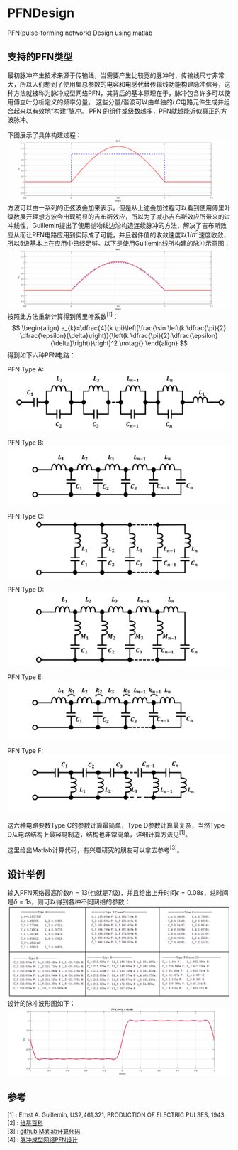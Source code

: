# PFNDesign
PFN(pulse-forming network) Design using matlab

## 支持的PFN类型
最初脉冲产生技术来源于传输线，当需要产生比较宽的脉冲时，传输线尺寸非常大，所以人们想到了使用集总参数的电容和电感代替传输线功能构建脉冲信号，这种方法就被称为脉冲成型网络PFN，其背后的基本原理在于，脉冲包含许多可以使用傅立叶分析定义的频率分量。 这些分量/谐波可以由单独的$LC$电路元件生成并组合起来以有效地“构建”脉冲。 PFN 的组件或级数越多，PFN就越能近似真正的方波脉冲。

下图展示了具体构建过程：
![](./src/PFN_Fig1.gif)
方波可以由一系列的正弦波叠加来表示。但是从上述叠加过程可以看到使用傅里叶级数展开理想方波会出现明显的吉布斯效应，所以为了减小吉布斯效应所带来的过冲线性，Guillemin提出了使用抛物线边沿构造连续脉冲的方法，解决了吉布斯效应从而让PFN电路应用到实际成了可能，并且器件值的收敛速度以$1/n^3$速度收敛，所以5级基本上在应用中已经足够。以下是使用Guillemin线所构建的脉冲示意图：
![](./src/PFN_Fig2.gif)
按照此方法重新计算得到傅里叶系数$^{[1]}$：
$$
\begin{align}
a_{k}=\dfrac{4}{k \pi}\left[\frac{\sin \left(k \dfrac{\pi}{2} \dfrac{\epsilon}{\delta}\right)}{\left(k \dfrac{\pi}{2} \dfrac{\epsilon}{\delta}\right)}\right]^2 \notag{}
\end{align}
$$
得到如下六种PFN电路：

PFN Type A:\
![](./src/PFN_Fig3.png)

PFN Type B:\
![](./src/PFN_Fig4.png)

PFN Type C:\
![](./src/PFN_Fig5.png)

PFN Type D:\
![](./src/PFN_Fig6.png)

PFN Type E:\
![](./src/PFN_Fig7.png)

PFN Type F:\
![](./src/PFN_Fig8.png)

这六种电路要数Type C的参数计算最简单，Type D参数计算最复杂，当然Type D从电路结构上最容易制造，结构也非常简单，详细计算方法见$^{[1]}$。

这里给出Matlab计算代码，有兴趣研究的朋友可以拿去参考$^{[3]}$。

## 设计举例
输入PFN网络最高阶数$n=13$(也就是7级)，并且给出上升时间$\epsilon=0.08s$，总时间是$\delta=1s$，则可以得到各种不同网络的参数：
![](./src/PFN_Fig9.png)
设计的脉冲波形图如下：
![](./src/PFN_Fig10.png)


## 参考

<font size=2>[1] :  Ernst A. Guillemin, US2,461,321, PRODUCTION OF ELECTRIC PULSES, 1943.\
[2] : [维基百科](https://en.wikipedia.org/wiki/Pulse-forming_network) \
[3] : [github Matlab计算代码](https://github.com/etools361/PFNDesign) \
[4] : [脉冲成型网络PFN设计](https://mp.weixin.qq.com/s/ukXILPYjwiY7QyBQxBeYVw)
</font>




